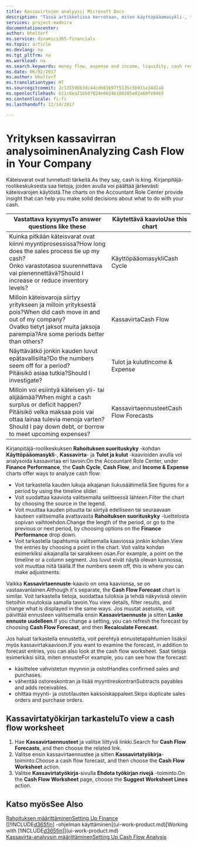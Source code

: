 ```yaml
---
title: Kassavirtojen analyysi| Microsoft Docs
description: "Tässä artikkelissa kerrotaan, miten käyttöpääomasykli-, tulot ja kulut-, kassavirta- ja kassavirtaennustekaavioilla voidaan analysoida yrityksen historiallista ja tulevaa kassavirran liikkumista."
services: project-madeira
documentationcenter: 
author: bholtorf
ms.service: dynamics365-financials
ms.topic: article
ms.devlang: na
ms.tgt_pltfrm: na
ms.workload: na
ms.search.keywords: money flow, expense and income, liquidity, cash receipts minus cash payments, Cartera
ms.date: 06/02/2017
ms.author: bholtorf
ms.translationtype: HT
ms.sourcegitcommit: 2c13559bb3dc44cdb61697f5135c5b931e34d2a8
ms.openlocfilehash: b11c6ea21b507024e6024b180205e02a60fe9465
ms.contentlocale: fi-fi
ms.lasthandoff: 12/14/2017

---
```

# <a name="analyzing-cash-flow-in-your-company"></a><span data-ttu-id="23526-103">Yrityksen kassavirran analysoiminen</span><span class="sxs-lookup"><span data-stu-id="23526-103">Analyzing Cash Flow in Your Company</span></span>
<span data-ttu-id="23526-104">Käteisvarat ovat tunnetusti tärkeitä.</span><span class="sxs-lookup"><span data-stu-id="23526-104">As they say, cash is king.</span></span> <span data-ttu-id="23526-105">Kirjanpitäjä-roolikeskuksesta saa tietoja, joiden avulla voi päättää järkevästi käteisvarojen käytöstä.</span><span class="sxs-lookup"><span data-stu-id="23526-105">The charts on the Accountant Role Center provide insight that can help you make solid decisions about what to do with your cash.</span></span>  

| <span data-ttu-id="23526-106">Vastattava kysymys</span><span class="sxs-lookup"><span data-stu-id="23526-106">To answer questions like these</span></span> | <span data-ttu-id="23526-107">Käytettävä kaavio</span><span class="sxs-lookup"><span data-stu-id="23526-107">Use this chart</span></span> |
| --- | --- |
| <span data-ttu-id="23526-108">Kuinka pitkään käteisvarat ovat kiinni myyntiprosessissa?</span><span class="sxs-lookup"><span data-stu-id="23526-108">How long does the sales process tie up my cash?</span></span></br> <span data-ttu-id="23526-109">Onko varastotasoa suurennettava vai pienennettävä?</span><span class="sxs-lookup"><span data-stu-id="23526-109">Should I increase or reduce inventory levels?</span></span> |<span data-ttu-id="23526-110">Käyttöpääomasykli</span><span class="sxs-lookup"><span data-stu-id="23526-110">Cash Cycle</span></span> |
| <span data-ttu-id="23526-111">Milloin käteisvaroja siirtyy yritykseen ja milloin yrityksestä pois?</span><span class="sxs-lookup"><span data-stu-id="23526-111">When did cash move in and out of my company?</span></span></br> <span data-ttu-id="23526-112">Ovatko tietyt jaksot muita jaksoja parempia?</span><span class="sxs-lookup"><span data-stu-id="23526-112">Are some periods better than others?</span></span> |<span data-ttu-id="23526-113">Kassavirta</span><span class="sxs-lookup"><span data-stu-id="23526-113">Cash Flow</span></span> |
| <span data-ttu-id="23526-114">Näyttävätkö jonkin kauden luvut epätavallisilta?</span><span class="sxs-lookup"><span data-stu-id="23526-114">Do the numbers seem off for a period?</span></span></br> <span data-ttu-id="23526-115">Pitäisikö asiaa tutkia?</span><span class="sxs-lookup"><span data-stu-id="23526-115">Should I investigate?</span></span> |<span data-ttu-id="23526-116">Tulot ja kulut</span><span class="sxs-lookup"><span data-stu-id="23526-116">Income & Expense</span></span> |
| <span data-ttu-id="23526-117">Milloin voi esiintyä käteisen yli- tai alijäämää?</span><span class="sxs-lookup"><span data-stu-id="23526-117">When might a cash surplus or deficit happen?</span></span></br> <span data-ttu-id="23526-118">Pitäisikö velka maksaa pois vai ottaa lainaa tulevia menoja varten?</span><span class="sxs-lookup"><span data-stu-id="23526-118">Should I pay down debt, or borrow to meet upcoming expenses?</span></span> |<span data-ttu-id="23526-119">Kassavirtaennusteet</span><span class="sxs-lookup"><span data-stu-id="23526-119">Cash Flow Forecasts</span></span> |

<span data-ttu-id="23526-120">Kirjanpitäjä-roolikeskuksen **Rahoituksen suorituskyky** -kohdan **Käyttöpääomasykli**-, **Kassavirta**- ja **Tulot ja kulut** -kaavioiden avulla voi analysoida kassavirtaa eri tavoin:</span><span class="sxs-lookup"><span data-stu-id="23526-120">On the Accountant Role Center, under **Finance Performance**, the **Cash Cycle**, **Cash Flow**, and **Income & Expense** charts offer ways to analyze cash flow:</span></span>  

* <span data-ttu-id="23526-121">Voit tarkastella kauden lukuja aikajanan liukusäätimellä.</span><span class="sxs-lookup"><span data-stu-id="23526-121">See figures for a period by using the timeline slider.</span></span>  
* <span data-ttu-id="23526-122">Voit suodattaa kaaviota valitsemalla selitteessä lähteen.</span><span class="sxs-lookup"><span data-stu-id="23526-122">Filter the chart by choosing the source in the legend.</span></span>  
* <span data-ttu-id="23526-123">Voit muuttaa kauden pituutta tai siirtyä edelliseen tai seuraavaan kauteen valitsemalla avattavasta **Rahoituksen suorituskyky** -luettelosta sopivan vaihtoehdon.</span><span class="sxs-lookup"><span data-stu-id="23526-123">Change the length of the period, or go to the previous or next period, by choosing options on the **Finance Performance** drop down.</span></span>  
* <span data-ttu-id="23526-124">Voit tarkastella tapahtumia valitsemalla kaaviossa jonkin kohdan.</span><span class="sxs-lookup"><span data-stu-id="23526-124">View the entries by choosing a point in the chart.</span></span> <span data-ttu-id="23526-125">Voit valita kohdan esimerkiksi aikajanalla tai sarakkeen osan.</span><span class="sxs-lookup"><span data-stu-id="23526-125">For example, a point on the timeline or a column segment.</span></span> <span data-ttu-id="23526-126">Jos luvut eivät näytä olevan kunnossa, voit muuttaa niitä täällä.</span><span class="sxs-lookup"><span data-stu-id="23526-126">If the numbers seem off, this is where you can make adjustments.</span></span>  

<span data-ttu-id="23526-127">Vaikka **Kassavirtaennuste**-kaavio on oma kaavionsa, se on vastaavanlainen.</span><span class="sxs-lookup"><span data-stu-id="23526-127">Although it's separate, the **Cash Flow Forecast** chart is similar.</span></span> <span data-ttu-id="23526-128">Voit tarkastella tietoja, suodattaa tuloksia ja tehdä näkyvissä oleviin tietoihin muutoksia samalla tavoin.</span><span class="sxs-lookup"><span data-stu-id="23526-128">You view details, filter results, and change what is displayed in the same ways.</span></span> <span data-ttu-id="23526-129">Jos muutat asetusta, voit päivittää ennusteen valitsemalla ensin **Kassavirtaennuste** ja sitten **Laske ennuste uudelleen**.</span><span class="sxs-lookup"><span data-stu-id="23526-129">If you change a setting, you can refresh the forecast by choosing **Cash Flow Forecast**, and then **Recalculate Forecast**.</span></span>

<span data-ttu-id="23526-130">Jos haluat tarkastella ennustetta, voit perehtyä ennustetapahtumien lisäksi myös kassavirtakaavioon.</span><span class="sxs-lookup"><span data-stu-id="23526-130">If you want to examine the forecast, in addition to forecast entries, you can also look at the cash flow worksheet.</span></span> <span data-ttu-id="23526-131">Saat tietoja esimerkiksi siitä, miten ennuste</span><span class="sxs-lookup"><span data-stu-id="23526-131">For example, you can see how the forecast:</span></span>

* <span data-ttu-id="23526-132">käsittelee vahvistetun myynnin ja ostot</span><span class="sxs-lookup"><span data-stu-id="23526-132">Handles confirmed sales and purchases.</span></span>  
* <span data-ttu-id="23526-133">vähentää ostoreskontran ja lisää myyntireskontran</span><span class="sxs-lookup"><span data-stu-id="23526-133">Subtracts payables and adds receivables.</span></span>  
* <span data-ttu-id="23526-134">ohittaa myynti- ja ostotilausten kaksoiskappaleet.</span><span class="sxs-lookup"><span data-stu-id="23526-134">Skips duplicate sales orders and purchase orders.</span></span>  

## <a name="to-view-a-cash-flow-worksheet"></a><span data-ttu-id="23526-135">Kassavirtatyökirjan tarkastelu</span><span class="sxs-lookup"><span data-stu-id="23526-135">To view a cash flow worksheet</span></span>
1. <span data-ttu-id="23526-136">Hae **Kassavirtaennusteet** ja valitse liittyvä linkki.</span><span class="sxs-lookup"><span data-stu-id="23526-136">Search for **Cash Flow Forecasts**, and then choose the related link.</span></span>  
2. <span data-ttu-id="23526-137">Valitse ensin kassavirtaennustee ja sitten **Kassavirtatyökirja**-toiminto.</span><span class="sxs-lookup"><span data-stu-id="23526-137">Choose a cash flow forecast, and then choose the **Cash Flow Worksheet** action.</span></span>  
3. <span data-ttu-id="23526-138">Valitse **Kassavirtatyökirja**-sivulla **Ehdota työkirjan rivejä** -toiminto.</span><span class="sxs-lookup"><span data-stu-id="23526-138">On the **Cash Flow Worksheet** page, choose the **Suggest Worksheet Lines** action.</span></span>  

## <a name="see-also"></a><span data-ttu-id="23526-139">Katso myös</span><span class="sxs-lookup"><span data-stu-id="23526-139">See Also</span></span>
[<span data-ttu-id="23526-140">Rahoituksen määrittäminen</span><span class="sxs-lookup"><span data-stu-id="23526-140">Setting Up Finance</span></span>](finance-setup-finance.md)  
<span data-ttu-id="23526-141">[[!INCLUDE[d365fin](includes/d365fin_md.md)] -ohjelman käyttäminen](ui-work-product.md)</span><span class="sxs-lookup"><span data-stu-id="23526-141">[Working with [!INCLUDE[d365fin](includes/d365fin_md.md)]](ui-work-product.md)</span></span>  
[<span data-ttu-id="23526-142">Kassavirta-analyysin määrittäminen</span><span class="sxs-lookup"><span data-stu-id="23526-142">Setting Up Cash Flow Analysis</span></span>](finance-setup-cash-flow-analyses.md)  

